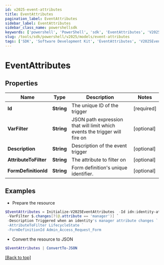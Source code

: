 ```yaml
---
id: v2025-event-attributes
title: EventAttributes
pagination_label: EventAttributes
sidebar_label: EventAttributes
sidebar_class_name: powershellsdk
keywords: ['powershell', 'PowerShell', 'sdk', 'EventAttributes', 'V2025EventAttributes'] 
slug: /tools/sdk/powershell/v2025/models/event-attributes
tags: ['SDK', 'Software Development Kit', 'EventAttributes', 'V2025EventAttributes']
---
```



# EventAttributes

## Properties

Name | Type | Description | Notes
------------ | ------------- | ------------- | -------------
**Id** | **String** | The unique ID of the trigger | [required]
**VarFilter** | **String** | JSON path expression that will limit which events the trigger will fire on | [optional] 
**Description** | **String** | Description of the event trigger | [optional] 
**AttributeToFilter** | **String** | The attribute to filter on | [optional] 
**FormDefinitionId** | **String** | Form definition's unique identifier. | [optional] 

## Examples

- Prepare the resource
```powershell
$EventAttributes = Initialize-V2025EventAttributes  -Id idn:identity-attributes-changed `
 -VarFilter $.changes[?(@.attribute == 'manager')] `
 -Description Triggered when an identity's manager attribute changes `
 -AttributeToFilter LifecycleState `
 -FormDefinitionId Admin_Access_Request_Form
```

- Convert the resource to JSON
```powershell
$EventAttributes | ConvertTo-JSON
```


[[Back to top]](#) 

